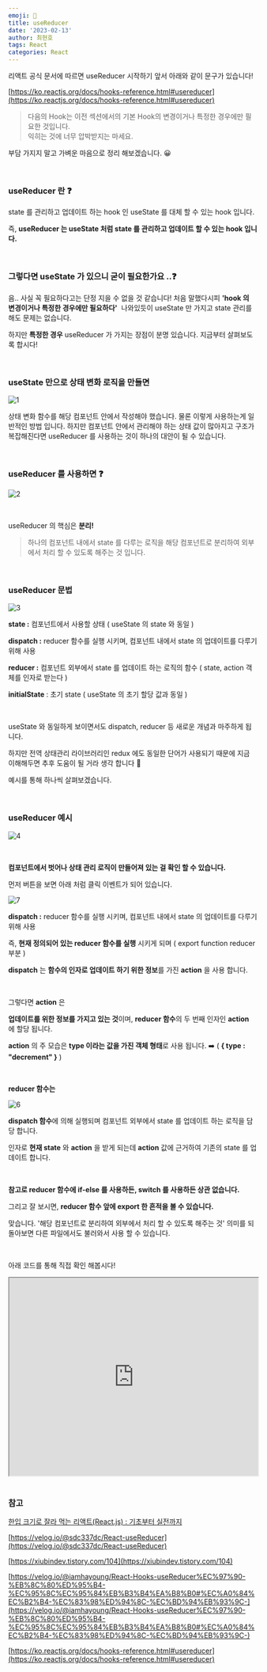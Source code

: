 ```yaml
---
emoji: 📖
title: useReducer
date: '2023-02-13'
author: 최현호
tags: React
categories: React
---
```


리액트 공식 문서에 따르면 useReducer 시작하기 앞서 아래와 같이 문구가 있습니다!

[https://ko.reactjs.org/docs/hooks-reference.html#usereducer](https://ko.reactjs.org/docs/hooks-reference.html#usereducer)

> 다음의 Hook는 이전 섹션에서의 기본 Hook의 변경이거나 특정한 경우에만 필요한 것입니다.  
> 익히는 것에 너무 압박받지는 마세요.

부담 가지지 말고 가벼운 마음으로 정리 해보겠습니다. 😀

<br>

### **useReducer 란 ❓**

state 를 관리하고 업데이트 하는 hook 인 useState 를 대체 할 수 있는 hook 입니다.

즉, **useReducer 는 useState 처럼 state 를 관리하고 업데이트 할 수 있는 hook 입니다.**</span>

<br>

### **그렇다면 useState 가 있으니 굳이 필요한가요 ..❓**

음.. 사실 꼭 필요하다고는 단정 지을 수 없을 것 같습니다! 처음 말했다시피 **'hook 의 변경이거나 특정한 경우에만 필요하다'**  나와있듯이 useState 만 가지고 state 관리를 해도 문제는 없습니다.

하지만 **특정한 경우** useReducer 가 가지는 장점이 분명 있습니다. 지금부터 살펴보도록 합시다!

<br>

### **useState 만으로 상태 변화 로직을 만들면**

![1](https://user-images.githubusercontent.com/87301268/223932345-35b476d5-f1a1-46d2-9688-1f72a7c2efb4.jpeg)

상태 변화 함수를 해당 컴포넌트 안에서 작성해야 했습니다. 물론 이렇게 사용하는게 일반적인 방법 입니다. 하지만 컴포넌트 안에서 관리해야 하는 상태 값이 많아지고 구조가 복잡해진다면 useReducer 를 사용하는 것이 하나의 대안이 될 수 있습니다.

<br>

### **useReducer 를 사용하면 ❓** 

![2](https://user-images.githubusercontent.com/87301268/223932402-a8953752-9e8e-4bbf-8c8b-b19bbc70f649.jpeg)

<br>

useReducer 의 핵심은 **분리!**</span>

> 하나의 컴포넌트 내에서 state 를 다루는 로직을 해당 컴포넌트로 분리하여 외부에서 처리 할 수 있도록 해주는 것 입니다.

<br>

### **useReducer 문법**

![3](https://user-images.githubusercontent.com/87301268/223932422-f3924877-d2d7-490a-92d6-f09ec51460e9.png)

**state</span> :** 컴포넌트에서 사용할 상태 ( useState 의 state 와 동일 )

**dispatch</span> :** reducer 함수를 실행 시키며, 컴포넌트 내에서 state 의 업데이트를 다루기 위해 사용

**reducer</span> :** 컴포넌트 외부에서 state 를 업데이트 하는 로직의 함수 ( state, action 객체를 인자로 받는다 )

**initialState**</span> : 초기 state ( useState 의 초기 할당 값과 동일 )

<br>

useState 와 동일하게 보이면서도 dispatch, reducer 등 새로운 개념과 마주하게 됩니다.

하지만 전역 상태관리 라이브러리인 redux 에도 동일한 단어가 사용되기 때문에 지금 이해해두면 추후 도움이 될 거라 생각 합니다 🥺

예시를 통해 하나씩 살펴보겠습니다.

<br>

### **useReducer 예시**

![4](https://user-images.githubusercontent.com/87301268/223932444-02fd83e5-8911-4e3c-a9cc-b6a5a48bb137.png)

<br>

**컴포넌트에서 벗어나 상태 관리 로직이 만들어져 있는 걸 확인 할 수 있습니다.**

먼저 버튼을 보면 아래 처럼 클릭 이벤트가 되어 있습니다.

![7](https://user-images.githubusercontent.com/87301268/223934763-e0e9f0f2-2384-458a-bdbf-c663e8ea35c9.png)

**dispatch :** reducer 함수를 실행 시키며, 컴포넌트 내에서 state 의 업데이트를 다루기 위해 사용

즉, **현재 정의되어 있는 reducer 함수를 실행** 시키게 되며 ( export function reducer 부분 )

**dispatch** 는 **함수의 인자로 업데이트 하기 위한 정보**</span>를 가진 **action**</span> 을 사용 합니다.

<br>

그렇다면 **action**</span> 은

**업데이트를 위한 정보를 가지고 있는 것**이며, **reducer 함수**</span>의 두 번째 인자인 **action**</span> 에 할당 됩니다.

**action**</span> 의 주 모습은 **type 이라는 값을 가진 객체 형태**로 사용 됩니다. ➡️ ( **{ type : "decrement" }** )

<br>

**reducer 함수는**</span>

![6](https://user-images.githubusercontent.com/87301268/223932619-4ac4ed56-e842-434a-afd7-6d233c3cc5f7.png)

**dispatch 함수**에 의해 실행되며 컴포넌트 외부에서 state 를 업데이트 하는 로직을 담당 합니다.

인자로 **현재 state** 와 **action** 을 받게 되는데 **action**</span> 값에 근거하여 기존의 state 를 업데이트 합니다.

<br>

**참고로 reducer 함수에 if-else 를 사용하든, switch 를 사용하든 상관 없습니다.**

그리고 잘 보시면, **reducer 함수 앞에 export 한 흔적을 볼 수 있습니다.**</span>

맞습니다. '해당 컴포넌트로 분리하여 외부에서 처리 할 수 있도록 해주는 것' 의미를 되돌아보면 다른 파일에서도 불러와서 사용 할 수 있습니다.

<br>

아래 코드를 통해 직접 확인 해봅시다!

<iframe width='100%' height='400px' src="https://codesandbox.io/embed/usereducer-1q6ly4?autoresize=1&amp;fontsize=14&amp;hidenavigation=1&amp;theme=dark"></iframe>

<br>
<br>

### **참고**

[한입 크기로 잘라 먹는 리액트(React.js) : 기초부터 실전까지](https://www.inflearn.com/course/%ED%95%9C%EC%9E%85-%EB%A6%AC%EC%95%A1%ED%8A%B8)

[https://velog.io/@sdc337dc/React-useReducer](https://velog.io/@sdc337dc/React-useReducer)

[https://xiubindev.tistory.com/104](https://xiubindev.tistory.com/104)

[https://velog.io/@iamhayoung/React-Hooks-useReducer%EC%97%90-%EB%8C%80%ED%95%B4-%EC%95%8C%EC%95%84%EB%B3%B4%EA%B8%B0#%EC%A0%84%EC%B2%B4-%EC%83%98%ED%94%8C-%EC%BD%94%EB%93%9C-](https://velog.io/@iamhayoung/React-Hooks-useReducer%EC%97%90-%EB%8C%80%ED%95%B4-%EC%95%8C%EC%95%84%EB%B3%B4%EA%B8%B0#%EC%A0%84%EC%B2%B4-%EC%83%98%ED%94%8C-%EC%BD%94%EB%93%9C-)

[https://ko.reactjs.org/docs/hooks-reference.html#usereducer](https://ko.reactjs.org/docs/hooks-reference.html#usereducer)

<br>

```toc

```
